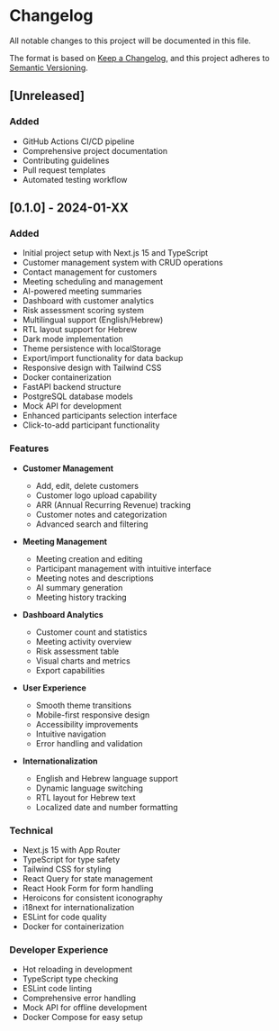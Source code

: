 # Changelog

All notable changes to this project will be documented in this file.

The format is based on [Keep a Changelog](https://keepachangelog.com/en/1.0.0/),
and this project adheres to [Semantic Versioning](https://semver.org/spec/v2.0.0.html).

## [Unreleased]

### Added
- GitHub Actions CI/CD pipeline
- Comprehensive project documentation
- Contributing guidelines
- Pull request templates
- Automated testing workflow

## [0.1.0] - 2024-01-XX

### Added
- Initial project setup with Next.js 15 and TypeScript
- Customer management system with CRUD operations
- Contact management for customers
- Meeting scheduling and management
- AI-powered meeting summaries
- Dashboard with customer analytics
- Risk assessment scoring system
- Multilingual support (English/Hebrew)
- RTL layout support for Hebrew
- Dark mode implementation
- Theme persistence with localStorage
- Export/import functionality for data backup
- Responsive design with Tailwind CSS
- Docker containerization
- FastAPI backend structure
- PostgreSQL database models
- Mock API for development
- Enhanced participants selection interface
- Click-to-add participant functionality

### Features
- **Customer Management**
  - Add, edit, delete customers
  - Customer logo upload capability
  - ARR (Annual Recurring Revenue) tracking
  - Customer notes and categorization
  - Advanced search and filtering

- **Meeting Management**
  - Meeting creation and editing
  - Participant management with intuitive interface
  - Meeting notes and descriptions
  - AI summary generation
  - Meeting history tracking

- **Dashboard Analytics**
  - Customer count and statistics
  - Meeting activity overview
  - Risk assessment table
  - Visual charts and metrics
  - Export capabilities

- **User Experience**
  - Smooth theme transitions
  - Mobile-first responsive design
  - Accessibility improvements
  - Intuitive navigation
  - Error handling and validation

- **Internationalization**
  - English and Hebrew language support
  - Dynamic language switching
  - RTL layout for Hebrew text
  - Localized date and number formatting

### Technical
- Next.js 15 with App Router
- TypeScript for type safety
- Tailwind CSS for styling
- React Query for state management
- React Hook Form for form handling
- Heroicons for consistent iconography
- i18next for internationalization
- ESLint for code quality
- Docker for containerization

### Developer Experience
- Hot reloading in development
- TypeScript type checking
- ESLint code linting
- Comprehensive error handling
- Mock API for offline development
- Docker Compose for easy setup

